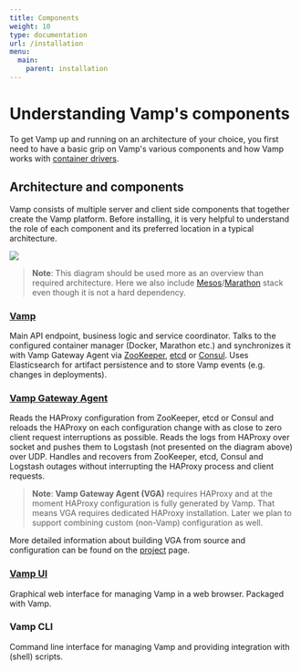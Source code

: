 ```yaml
---
title: Components
weight: 10
type: documentation
url: /installation
menu:
  main:
    parent: installation
---
```


# Understanding Vamp's components

To get Vamp up and running on an architecture of your choice, you first need to have a basic grip on Vamp's various components and how Vamp works with [container drivers](/documentation/installation/container_drivers/).

## Architecture and components

Vamp consists of multiple server and client side components that together create the Vamp platform. Before installing, it is very helpful to understand the role of each component and its preferred location in a typical architecture. 

![](/img/vamp_arch.svg)

>**Note**: This diagram should be used more as an overview than required architecture. Here we also include [Mesos](http://mesos.apache.org/)/[Marathon](https://mesosphere.github.io/marathon/) stack even though it is not a hard dependency.

### [Vamp](https://github.com/magneticio/vamp)

Main API endpoint, business logic and service coordinator. 
Talks to the configured container manager (Docker, Marathon etc.) and synchronizes it with Vamp Gateway Agent via [ZooKeeper](https://zookeeper.apache.org/), [etcd](https://coreos.com/etcd/docs/latest/) or [Consul](https://www.consul.io/). 
Uses Elasticsearch for artifact persistence and to store Vamp events (e.g. changes in deployments).

### [Vamp Gateway Agent](https://github.com/magneticio/vamp-gateway-agent)

Reads the HAProxy configuration from ZooKeeper, etcd or Consul and reloads the HAProxy on each configuration change with as close to zero client request interruptions as possible. 
Reads the logs from HAProxy over socket and pushes them to Logstash (not presented on the diagram above) over UDP. Handles and recovers from ZooKeeper, etcd, Consul and Logstash outages without interrupting the HAProxy process and client requests.

>**Note**: **Vamp Gateway Agent (VGA)** requires HAProxy and at the moment HAProxy configuration is fully generated by Vamp. That means VGA requires dedicated HAProxy installation. Later we plan to support combining custom (non-Vamp) configuration as well.

More detailed information about building VGA from source and configuration can be found on the [project](https://github.com/magneticio/vamp-gateway-agent) page.

### [Vamp UI](https://github.com/magneticio/vamp-ui)

Graphical web interface for managing Vamp in a web browser. Packaged with Vamp. 

### Vamp CLI

Command line interface for managing Vamp and providing integration with (shell) scripts.


